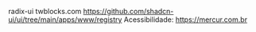 radix-ui
twblocks.com
https://github.com/shadcn-ui/ui/tree/main/apps/www/registry
Acessibilidade: https://mercur.com.br
